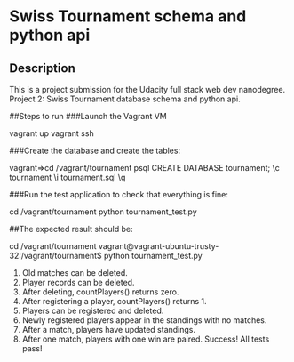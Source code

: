 # Swiss Tournament schema and python api
## Description
This is a project submission for the Udacity full stack web dev nanodegree.  Project 2: Swiss Tournament database schema and python api.

##Steps to run
###Launch the Vagrant VM

vagrant up
vagrant ssh

###Create the database and create the tables:

vagrant=>cd /vagrant/tournament
psql
CREATE DATABASE tournament;
\c tournament
\i tournament.sql
\q

###Run the test application to check that everything is fine:

cd /vagrant/tournament
python tournament_test.py

##The expected result should be:

cd /vagrant/tournament
vagrant@vagrant-ubuntu-trusty-32:/vagrant/tournament$ python tournament_test.py 
1. Old matches can be deleted.
2. Player records can be deleted.
3. After deleting, countPlayers() returns zero.
4. After registering a player, countPlayers() returns 1.
5. Players can be registered and deleted.
6. Newly registered players appear in the standings with no matches.
7. After a match, players have updated standings.
8. After one match, players with one win are paired.
Success!  All tests pass!
